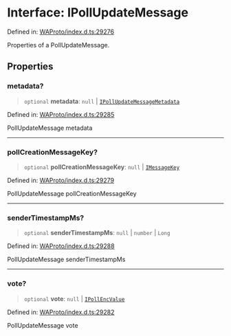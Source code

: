 # Interface: IPollUpdateMessage

Defined in: [WAProto/index.d.ts:29276](https://github.com/Fokusdotid/Baileys/blob/a954da2ee3c892812cf9528a5a214092693c872f/WAProto/index.d.ts#L29276)

Properties of a PollUpdateMessage.

## Properties

### metadata?

> `optional` **metadata**: `null` \| [`IPollUpdateMessageMetadata`](IPollUpdateMessageMetadata.md)

Defined in: [WAProto/index.d.ts:29285](https://github.com/Fokusdotid/Baileys/blob/a954da2ee3c892812cf9528a5a214092693c872f/WAProto/index.d.ts#L29285)

PollUpdateMessage metadata

***

### pollCreationMessageKey?

> `optional` **pollCreationMessageKey**: `null` \| [`IMessageKey`](../../../interfaces/IMessageKey.md)

Defined in: [WAProto/index.d.ts:29279](https://github.com/Fokusdotid/Baileys/blob/a954da2ee3c892812cf9528a5a214092693c872f/WAProto/index.d.ts#L29279)

PollUpdateMessage pollCreationMessageKey

***

### senderTimestampMs?

> `optional` **senderTimestampMs**: `null` \| `number` \| `Long`

Defined in: [WAProto/index.d.ts:29288](https://github.com/Fokusdotid/Baileys/blob/a954da2ee3c892812cf9528a5a214092693c872f/WAProto/index.d.ts#L29288)

PollUpdateMessage senderTimestampMs

***

### vote?

> `optional` **vote**: `null` \| [`IPollEncValue`](IPollEncValue.md)

Defined in: [WAProto/index.d.ts:29282](https://github.com/Fokusdotid/Baileys/blob/a954da2ee3c892812cf9528a5a214092693c872f/WAProto/index.d.ts#L29282)

PollUpdateMessage vote
